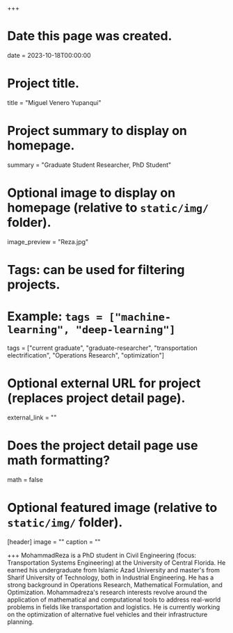 +++
# Date this page was created.
date = 2023-10-18T00:00:00

# Project title.
title = "Miguel Venero Yupanqui"


# Project summary to display on homepage.
summary = "Graduate Student Researcher, PhD Student"

# Optional image to display on homepage (relative to `static/img/` folder).
image_preview = "Reza.jpg"

# Tags: can be used for filtering projects.
# Example: `tags = ["machine-learning", "deep-learning"]`
tags = ["current graduate", "graduate-researcher", "transportation electrification", "Operations Research", "optimization"]

# Optional external URL for project (replaces project detail page).
external_link = ""

# Does the project detail page use math formatting?
math = false

# Optional featured image (relative to `static/img/` folder).
[header]
image = ""
caption = ""

+++
MohammadReza is a PhD student in Civil Engineering (focus: Transportation Systems Engineering) at the University of Central Florida. He earned his undergraduate from Islamic Azad University and master's from Sharif University of Technology, both in Industrial Engineering. He has a strong background in Operations Research, Mathematical Formulation, and Optimization. Mohammadreza's research interests revolve around the application of mathematical and computational tools to address real-world problems in fields like transportation and logistics. He is currently working on the optimization of alternative fuel vehicles and their infrastructure planning.


